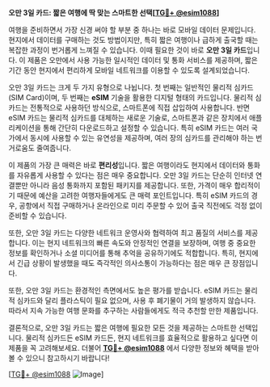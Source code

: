 **오만 3일 카드: 짧은 여행에 딱 맞는 스마트한 선택[[TG💪+ @esim1088](https://t.me/s/esim1088)]**

여행을 준비하면서 가장 신경 써야 할 부분 중 하나는 바로 모바일 데이터 문제입니다. 현지에서 데이터를 구매하는 것도 방법이지만, 특히 짧은 여행이나 급하게 출국할 때는 복잡한 과정이 번거롭게 느껴질 수 있습니다. 이때 필요한 것이 바로 **오만 3일 카드**입니다. 이 제품은 오만에서 사용 가능한 일시적인 데이터 및 통화 서비스를 제공하며, 짧은 기간 동안 현지에서 편리하게 모바일 네트워크를 이용할 수 있도록 설계되었습니다.

오만 3일 카드는 크게 두 가지 유형으로 나뉩니다. 첫 번째는 일반적인 물리적 심카드(SIM Card)이며, 두 번째는 **eSIM** 기술을 활용한 디지털 형태의 카드입니다. 물리적 심카드는 전통적으로 사용하던 방식으로, 스마트폰에 직접 삽입하여 사용합니다. 반면 eSIM 카드는 물리적 심카드를 대체하는 새로운 기술로, 스마트폰과 같은 장치에서 애플리케이션을 통해 간단히 다운로드하고 설정할 수 있습니다. 특히 eSIM 카드는 여러 국가에서 동시에 사용할 수 있는 유연성을 제공하며, 여러 장의 심카드를 관리해야 하는 번거로움도 줄여줍니다.

이 제품의 가장 큰 매력은 바로 **편리성**입니다. 짧은 여행이라도 현지에서 데이터와 통화를 자유롭게 사용할 수 있다는 점은 매우 중요합니다. 오만 3일 카드는 단순히 인터넷 연결뿐만 아니라 음성 통화까지 포함된 패키지를 제공합니다. 또한, 가격이 매우 합리적이기 때문에 예산을 고려한 여행자들에게도 큰 매력 포인트입니다. 특히 eSIM 카드의 경우, 공항에서 직접 구매하거나 온라인으로 미리 주문할 수 있어 출국 직전에도 걱정 없이 준비할 수 있습니다.

또한, 오만 3일 카드는 다양한 네트워크 운영사와 협력하여 최고 품질의 서비스를 제공합니다. 이는 현지 네트워크의 빠른 속도와 안정적인 연결을 보장하며, 여행 중 중요한 정보를 확인하거나 소셜 미디어를 통해 추억을 공유하기에도 적합합니다. 특히, 현지에서 긴급 상황이 발생했을 때도 즉각적인 의사소통이 가능하다는 점은 매우 큰 장점입니다.

또한, 오만 3일 카드는 환경적인 측면에서도 높은 평가를 받습니다. eSIM 카드는 물리적 심카드와 달리 플라스틱이 필요 없으며, 사용 후 폐기물이 거의 발생하지 않습니다. 따라서 지속 가능한 여행 문화를 추구하는 사람들에게도 적극 추천할 만한 제품입니다.

결론적으로, 오만 3일 카드는 짧은 여행에 필요한 모든 것을 제공하는 스마트한 선택입니다. 물리적 심카드든 eSIM 카드든, 현지 네트워크를 효율적으로 활용하고 싶다면 이 제품을 꼭 고려해보세요. 더불어 **[TG💪+ @esim1088](https://t.me/s/esim1088)** 에서 다양한 정보와 혜택을 받아볼 수 있으니 참고하시기 바랍니다!

[[TG💪+ @esim1088](https://t.me/s/esim1088) ![Image](https://i.postimg.cc/Y0z9fWf4/image.png)]